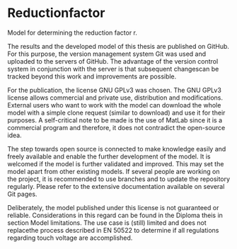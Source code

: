 # Reductionfactor
Model for determining the reduction factor r.

The results and the developed model of this thesis are published on GitHub. For this purpose, the version management system Git was used and uploaded to the servers of GitHub. The advantage of the version control system in conjunction with the server is that subsequent changescan be tracked beyond this work and improvements are possible.

For the publication, the license GNU GPLv3 was chosen. The GNU GPLv3 license allows commercial and private use, distribution and modifications. External users who want to work with the model can download the whole model with a simple clone request (similar to download) and use it for their purposes. A self-critical note to be made is the use of MatLab since it is a commercial program and therefore, it does not contradict the open-source idea.

The step towards open source is connected to make knowledge easily and freely available and enable the further development of the model. It is welcomed if the model is further validated and improved. This may set the model apart from other existing models. If several people are working on the project, it is recommended to use branches and to update the repository regularly. Please refer to the extensive documentation available on several Git pages.

Deliberately, the model published under this license is not guaranteed or reliable. Considerations in this regard can be found in the Diploma theis in section Model limitations. The use case is (still) limited and does not replacethe process described in EN 50522 to determine if all regulations regarding touch voltage are accomplished.
